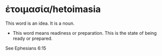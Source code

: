 # ἑτοιμασία/hetoimasia
This word is an idea. It is a noun.

* This word means readiness or preparation. This is the state of being ready or prepared.

See Ephesians 6:15
